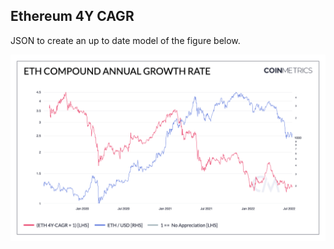 ## Ethereum 4Y CAGR

JSON to create an up to date model of the figure below. 

![ETH](./ETH_Compound_Annual_Growth_Rate.png)